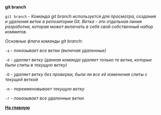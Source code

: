 **git branch**

`git branch` - *Команда git branch используется для просмотра, создания и удаления веток в репозитории Git. Ветка - это отдельная линия разработки, которая может включать в себя свой собственный набор коммитов.*

*Основные флаги команды git branch:*

`-a` - *показывает все ветки (включая удаленные)*

`-d` - *удаляет ветку (данная команда удаляет только те ветки, которые были слиты в текущую ветку)*

`-D` - *удаляет ветку без проверки, были ли все её изменения слиты с текущей веткой*

`-m` - *переименовывает текущую ветку*

`-r` - *показывает все удаленные ветки*




**[На главную](../readme.md)**
